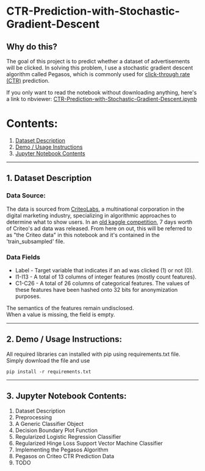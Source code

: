 # CTR-Prediction-with-Stochastic-Gradient-Descent

## Why do this?
The goal of this project is to predict whether a dataset of advertisements will be clicked. In solving this problem, I use a stochastic gradient descent algorithm called Pegasos, which is commonly used for [click-through rate (CTR)](https://en.wikipedia.org/wiki/Click-through_rate#:~:text=Click%2Dthrough%20rate%20(CTR)) prediction.


If you only want to read the notebook without downloading anything, here's a link to nbviewer: [CTR-Prediction-with-Stochastic-Gradient-Descent.ipynb](https://nbviewer.jupyter.org/github/Unique-Divine/CTR-Prediction-with-Stochastic-Gradient-Descent/blob/master/CTR%20Prediction%20with%20Stochastic%20Gradient%20Descent.ipynb)

# Contents:
1. [Dataset Description](#s1)
2. [Demo / Usage Instructions](#s2)
3. [Jupyter Notebook Contents](#s3)

----

<a id='s1'></a>
## 1. Dataset Description
### Data Source:
The data is sourced from [CriteoLabs](https://labs.criteo.com/), a multinational corporation in the digital marketing industry, specializing in algorithmic approaches to determine what to show users. In an [old kaggle competition](https://www.kaggle.com/c/criteo-display-ad-challenge), 7 days worth of Criteo's ad data was released. From here on out, this will be referred to as "the Criteo data" in this notebook and it's contained in the  'train_subsampled' file. 

### Data Fields

- Label - Target variable that indicates if an ad was clicked (1) or not (0).
- I1-I13 - A total of 13 columns of integer features (mostly count features).
- C1-C26 - A total of 26 columns of categorical features. The values of these features have been hashed onto 32 bits for anonymization purposes.  

The semantics of the features remain undisclosed.  
  When a value is missing, the field is empty.

----

<a id='s2'></a>
## 2. Demo / Usage Instructions:
All required libraries can installed with pip using requirements.txt file. Simply download the file and use
```
pip install -r requirements.txt
```

----

<a id='s3'></a>
## 3. Jupyter Notebook Contents: ##
1. Dataset Description
2. Preprocessing  
3. A Generic Classifier Object
4. Decision Boundary Plot Function
5. Regularized Logistic Regression Classifier
6. Regularized Hinge Loss Support Vector Machine Classifier
7. Implementing the Pegasos Algorithm
8. Pegasos on Criteo CTR Prediction Data
9. TODO

